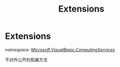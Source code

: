 ﻿---
title: Extensions
---

# Extensions
_namespace: [Microsoft.VisualBasic.ComputingServices](N-Microsoft.VisualBasic.ComputingServices.html)_

不对外公开的拓展方法




